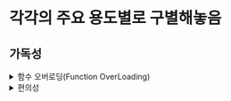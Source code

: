 # 각각의 주요 용도별로 구별해놓음

## 가독성
<details>
<summary>함수 오버로딩(Function OverLoading)</summary>
  
### 함수 호출 시 전달되는 인자를통해서 호출하고자 하는 함수의 구분이 가능하기 때문에 함수명이 같더라도 매개변수의 선언형태(인자의 개수 차이, 자료형 차이등)가 다르면 다른 함수로 정의
### 요약
함수 하나에 다양한 타입의 인자를 받을수 있게해서 가독성을 올림
### 용도
다형성과 사용자 편의를 제공하기 위한 용도
</details>


<details>
<summary>편의성</summary>

## 매개변수의 디폴트 값(Default Value)
### 매개변수의 값을 미리 지정하는 것
#### 용도
코드 작성의 편의성을 높이기위한 용도
</details>
